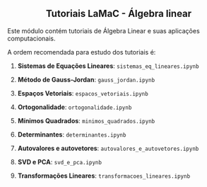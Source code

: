 <h2 align="center">Tutoriais LaMaC - Álgebra linear</h2>

Este módulo contém tutoriais de Álgebra Linear e suas aplicações computacionais.

A ordem recomendada para estudo dos tutoriais é:

1. **Sistemas de Equações Lineares**: `sistemas_eq_lineares.ipynb`

2. **Método de Gauss-Jordan**: `gauss_jordan.ipynb`

3. **Espaços Vetoriais**: `espacos_vetoriais.ipynb`

4. **Ortogonalidade**: `ortogonalidade.ipynb`

5. **Mínimos Quadrados**: `minimos_quadrados.ipynb`

6. **Determinantes**: `determinantes.ipynb`

7. **Autovalores e autovetores**: `autovalores_e_autovetores.ipynb`

8. **SVD e PCA**: `svd_e_pca.ipynb`

9. **Transformações Lineares**: `transformacoes_lineares.ipynb`

